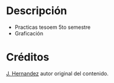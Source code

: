  
# Descripción
 - Practicas tesoem 5to semestre
 - Graficación

 # Créditos
  [J. Hernandez](https://github.com/Jorge-E-HH) autor original del contenido.
